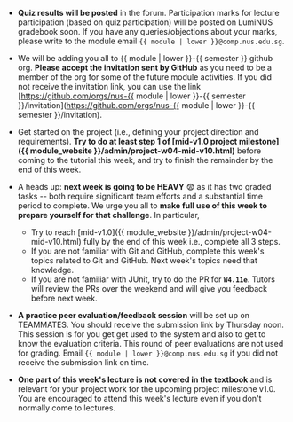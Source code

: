 * **Quiz results will be posted** in the forum. Participation marks for lecture participation (based on quiz participation) will be posted on LumiNUS gradebook soon. If you have any queries/objections about your marks, please write to the module email `{{ module | lower }}@comp.nus.edu.sg`.

* We will be adding you all to {{ module | lower }}-{{ semester }} github org. **Please accept the invitation sent by GitHub** as you need to be a member of the org for some of the future module activities. If you did not receive the invitation link, you can use the link [https://github.com/orgs/nus-{{ module | lower }}-{{ semester }}/invitation](https://github.com/orgs/nus-{{ module | lower }}-{{ semester }}/invitation).

* Get started on the project (i.e., defining your project direction and requirements). **Try to do at least step 1 of [mid-v1.0 project milestone]({{ module_website }}/admin/project-w04-mid-v10.html)** before coming to the tutorial this week, and try to finish the remainder by the end of this week.

* A heads up: **next week is going to be HEAVY** 😨 as it has two graded tasks -- both require significant team efforts and a substantial time period to complete. We urge you all to **make full use of this week to prepare yourself for that challenge**. In particular,
  * Try to reach [mid-v1.0]({{ module_website }}/admin/project-w04-mid-v10.html) fully by the end of this week i.e., complete all 3 steps.
  * If you are not familiar with Git and GitHub, complete this week's topics related to Git and GitHub. Next week's topics need that knowledge.
  * If you are not familiar with JUnit, try to do the PR for **`W4.11e`**. Tutors will review the PRs over the weekend and will give you feedback before next week.

* **A practice peer evaluation/feedback session** will be set up on TEAMMATES. You should receive the submission link by Thursday noon. This session is for you get get used to the system and also to get to know the evaluation criteria. This round of peer evaluations are not used for grading. Email `{{ module | lower }}@comp.nus.edu.sg` if you did not receive the submission link on time.

* **One part of this week's lecture is not covered in the textbook** and is relevant for your project work for the upcoming project milestone v1.0. You are encouraged to attend this week's lecture even if you don't normally come to lectures.